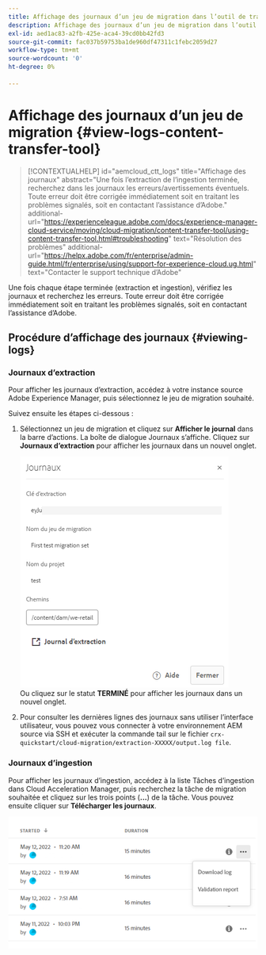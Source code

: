 ```yaml
---
title: Affichage des journaux d’un jeu de migration dans l’outil de transfert de contenu
description: Affichage des journaux d’un jeu de migration dans l’outil de transfert de contenu
exl-id: aed1ac83-a2fb-425e-aca4-39cd0bb42fd3
source-git-commit: fac037b59753ba1de960df47311c1febc2059d27
workflow-type: tm+mt
source-wordcount: '0'
ht-degree: 0%

---
```


# Affichage des journaux d’un jeu de migration {#view-logs-content-transfer-tool}


>[!CONTEXTUALHELP]
>id="aemcloud_ctt_logs"
>title="Affichage des journaux"
>abstract="Une fois l’extraction de l’ingestion terminée, recherchez dans les journaux les erreurs/avertissements éventuels. Toute erreur doit être corrigée immédiatement soit en traitant les problèmes signalés, soit en contactant l’assistance d’Adobe."
>additional-url="https://experienceleague.adobe.com/docs/experience-manager-cloud-service/moving/cloud-migration/content-transfer-tool/using-content-transfer-tool.html#troubleshooting" text="Résolution des problèmes"
>additional-url="https://helpx.adobe.com/fr/enterprise/admin-guide.html/fr/enterprise/using/support-for-experience-cloud.ug.html" text="Contacter le support technique d’Adobe"

Une fois chaque étape terminée (extraction et ingestion), vérifiez les journaux et recherchez les erreurs.  Toute erreur doit être corrigée immédiatement soit en traitant les problèmes signalés, soit en contactant l’assistance d’Adobe.

## Procédure d’affichage des journaux {#viewing-logs}

### Journaux d’extraction

Pour afficher les journaux d’extraction, accédez à votre instance source Adobe Experience Manager, puis sélectionnez le jeu de migration souhaité.

Suivez ensuite les étapes ci-dessous :

1. Sélectionnez un jeu de migration et cliquez sur **Afficher le journal** dans la barre d’actions. La boîte de dialogue Journaux s’affiche. Cliquez sur **Journaux d’extraction** pour afficher les journaux dans un nouvel onglet.

   ![image](/help/journey-migration/content-transfer-tool/assets-ctt/cttcam25.png) \
   Ou cliquez sur le statut **TERMINÉ** pour afficher les journaux dans un nouvel onglet.

1. Pour consulter les dernières lignes des journaux sans utiliser l’interface utilisateur, vous pouvez vous connecter à votre environnement AEM source via SSH et exécuter la commande tail sur le fichier `crx-quickstart/cloud-migration/extraction-XXXXX/output.log file`.

### Journaux d’ingestion

Pour afficher les journaux d’ingestion, accédez à la liste Tâches d’ingestion dans Cloud Acceleration Manager, puis recherchez la tâche de migration souhaitée et cliquez sur les trois points (**...**) de la tâche. Vous pouvez ensuite cliquer sur **Télécharger les journaux**.

![image](/help/journey-migration/content-transfer-tool/assets-ctt/cttcam28.png)
